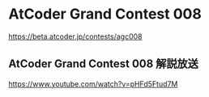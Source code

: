 # AtCoder Grand Contest 008
<https://beta.atcoder.jp/contests/agc008>

## AtCoder Grand Contest 008 解説放送
<https://www.youtube.com/watch?v=pHFd5Ftud7M>
